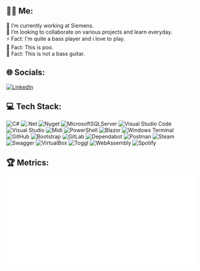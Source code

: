 <!---
BoBoBaSs84/BoBoBaSs84 is a ✨ special ✨ repository because its `README.md` (this file) appears on your GitHub profile.
You can click the Preview link to take a look at your changes.
--->
## 👨‍💻 Me:

🔭 I’m currently working at Siemens.<br>
👯 I’m looking to collaborate on various projects and learn everyday.<br>
⚡ Fact: I'm quite a bass player and i love to play.<br>
💩 Fact: This is poo.<br>
🎸 Fact: This is not a bass guitar.<br>

## 🌐 Socials:
[![LinkedIn](https://img.shields.io/badge/linkedin-%230077B5.svg?style=for-the-badge&logo=linkedin&logoColor=white)](https://de.linkedin.com/in/robert-peter-meyer)

## 💻 Tech Stack:
![C#](https://img.shields.io/badge/c%23-%23239120.svg?style=flat-square&logo=c-sharp&logoColor=white)
![.Net](https://img.shields.io/badge/.NET-5C2D91?style=flat-square&logo=.Net&logoColor=white)
![Nuget](https://img.shields.io/badge/NuGet-004880?style=flat-square&logo=Nuget)
![MicrosoftSQLServer](https://img.shields.io/badge/Microsoft%20SQL%20Sever-CC2927?style=flat-square&logo=microsoft%20sql%20server&logoColor=white)
![Visual Studio Code](https://img.shields.io/badge/Visual%20Studio%20Code-0078d7.svg?style=flat-square&logo=visual-studio-code&logoColor=white)
![Visual Studio](https://img.shields.io/badge/Visual%20Studio-5C2D91.svg?style=flat-square&logo=visual-studio&logoColor=white)
![Midi](https://img.shields.io/badge/Midi-000000?style=flat-square&logo=Midi)
![PowerShell](https://img.shields.io/badge/PowerShell-5391FE.svg?style=flat-square&logo=powershell&logoColor=white)
![Blazor](https://img.shields.io/badge/Blazor-512BD4.svg?style=flat-square&logo=Blazor&logoColor=white)
![Windows Terminal](https://img.shields.io/badge/Windows%20Terminal-%234D4D4D.svg?style=flat-square&logo=windows-terminal)
![GitHub](https://img.shields.io/badge/github-%23121011.svg?style=flat-square&logo=github)
![Bootstrap](https://img.shields.io/badge/Bootstrap-7952B3.svg?style=flat-square&logo=Bootstrap&logoColor=white)
![GitLab](https://img.shields.io/badge/gitlab-%23181717.svg?style=flat-square&logo=gitlab)
![Dependabot](https://img.shields.io/badge/dependabot-025E8C?style=flat-square&logo=dependabot)
![Postman](https://img.shields.io/badge/Postman-FF6C37?style=flat-square&logo=Postman&logoColor=white)
![Steam](https://img.shields.io/badge/Steam-000000?style=flat-square&logo=Steam&logoColor=white)
![Swagger](https://img.shields.io/badge/Swagger-85EA2D?style=flat-square&logo=Swagger&logoColor=black)
![VirtualBox](https://img.shields.io/badge/VirtualBox-183A61?style=flat-square&logo=VirtualBox&logoColor=white)
![Toggl](https://img.shields.io/badge/Toggl-FFDE91?style=flat-square&logo=Toggl&logoColor=black)
![WebAssembly](https://img.shields.io/badge/WebAssembly-654FF0?style=flat-square&logo=WebAssembly&logoColor=white)
![Spotify](https://img.shields.io/badge/Spotify-1DB954?style=flat-square&logo=Spotify&logoColor=white)

## 🏆 Metrics:
![Metrics](/github-metrics.svg)
